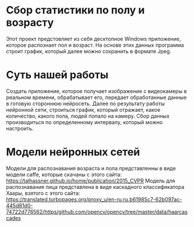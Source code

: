 # Сбор статистики по полу и возрасту
Этот проект предстовляет из себя десктопное Windows приложение, которое распознает пол и возраст. На основе этих данных программа строит график, который далее можно сохранить в формате Jpeg.

# Суть нашей работы
Создать приложение, которое получает изображение c видеокамеры в реальном времени, обрабатывает его, передает обработанные данные в готовую стороннюю нейросеть. Далее по результату работы нейронной сети, строиться график, который отражает, какое количество, какого пола, людей попало на камеру. Сбор данных производиться по определенному интервалу, который можно настроить.

# Модели нейронных сетей
Модели для распознавания возраста и пола представленны в виде модели caffe, которые скачаны с этого сайта:
  https://talhassner.github.io/home/publication/2015_CVPR
Модель для распознавания лица представлена в виде каскадного классификатора Хаары, взятого с этого сайта:
  https://translated.turbopages.org/proxy_u/en-ru.ru.b61985c7-62b097ac-445d81d0-74722d776562/https/github.com/opencv/opencv/tree/master/data/haarcascades

